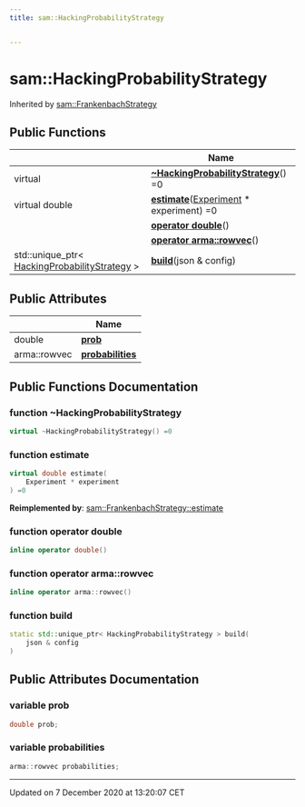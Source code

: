 ```yaml
---
title: sam::HackingProbabilityStrategy


---
```


# sam::HackingProbabilityStrategy









Inherited by [sam::FrankenbachStrategy](/doxygen/Classes/classsam_1_1_frankenbach_strategy/)










## Public Functions

|                | Name           |
| -------------- | -------------- |
| virtual  | **[~HackingProbabilityStrategy](/doxygen/Classes/classsam_1_1_hacking_probability_strategy/#function-~hackingprobabilitystrategy)**() =0  |
| virtual double | **[estimate](/doxygen/Classes/classsam_1_1_hacking_probability_strategy/#function-estimate)**([Experiment](/doxygen/Classes/classsam_1_1_experiment/) * experiment) =0  |
|  | **[operator double](/doxygen/Classes/classsam_1_1_hacking_probability_strategy/#function-operator-double)**()  |
|  | **[operator arma::rowvec](/doxygen/Classes/classsam_1_1_hacking_probability_strategy/#function-operator-armarowvec)**()  |
| std::unique_ptr< [HackingProbabilityStrategy](/doxygen/Classes/classsam_1_1_hacking_probability_strategy/) > | **[build](/doxygen/Classes/classsam_1_1_hacking_probability_strategy/#function-build)**(json & config)  |


## Public Attributes

|                | Name           |
| -------------- | -------------- |
| double | **[prob](/doxygen/Classes/classsam_1_1_hacking_probability_strategy/#variable-prob)**  |
| arma::rowvec | **[probabilities](/doxygen/Classes/classsam_1_1_hacking_probability_strategy/#variable-probabilities)**  |














## Public Functions Documentation

### function ~HackingProbabilityStrategy

```cpp
virtual ~HackingProbabilityStrategy() =0
```





























### function estimate

```cpp
virtual double estimate(
    Experiment * experiment
) =0
```


























**Reimplemented by**: [sam::FrankenbachStrategy::estimate](/doxygen/Classes/classsam_1_1_frankenbach_strategy/#function-estimate)




### function operator double

```cpp
inline operator double()
```





























### function operator arma::rowvec

```cpp
inline operator arma::rowvec()
```





























### function build

```cpp
static std::unique_ptr< HackingProbabilityStrategy > build(
    json & config
)
```































## Public Attributes Documentation

### variable prob

```cpp
double prob;
```





























### variable probabilities

```cpp
arma::rowvec probabilities;
```

































-------------------------------

Updated on  7 December 2020 at 13:20:07 CET